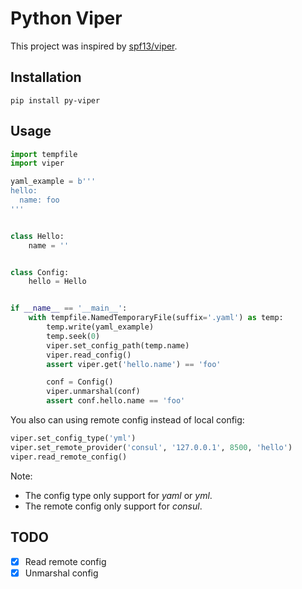 # Python Viper

This project was inspired by [spf13/viper](https://github.com/spf13/viper).

## Installation

```
pip install py-viper
```

## Usage

```python
import tempfile
import viper

yaml_example = b'''
hello:
  name: foo
'''


class Hello:
    name = ''


class Config:
    hello = Hello


if __name__ == '__main__':
    with tempfile.NamedTemporaryFile(suffix='.yaml') as temp:
        temp.write(yaml_example)
        temp.seek(0)
        viper.set_config_path(temp.name)
        viper.read_config()
        assert viper.get('hello.name') == 'foo'

        conf = Config()
        viper.unmarshal(conf)
        assert conf.hello.name == 'foo'
```

You also can using remote config instead of local config:

```python
viper.set_config_type('yml')
viper.set_remote_provider('consul', '127.0.0.1', 8500, 'hello')
viper.read_remote_config()
```

Note:

- The config type only support for *yaml* or *yml*.
- The remote config only support for *consul*.

## TODO

- [x] Read remote config
- [x] Unmarshal config